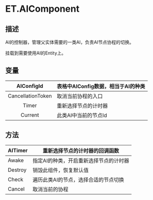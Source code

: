 # ET.AIComponent

## 描述

AI的控制器，管理父实体需要的一类AI，负责AI节点协程的切换。

挂载到需要使用AI的Entity上。

## 变量

| AIConfigId        | 表格中AIConfig数据，相当于AI的种类 |
|:-----------------:| ---------------------- |
| CancellationToken | 取消当前协程的入口              |
| Timer             | 重新选择节点的计时器             |
| Current           | 此类AI中当前的节点Id           |

## 方法

| AITimer | 重新选择节点的计时器的回调函数      |
| ------- | -------------------- |
| Awake   | 指定AI的种类，开启重新选择节点的计时器 |
| Destroy | 销毁此组件，恢复默认值          |
| Check   | 遍历此类AI的节点，选择合适的节点切换  |
| Cancel  | 取消当前的协程              |
